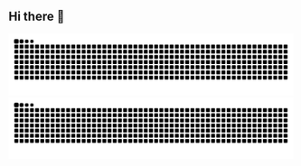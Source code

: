 ## Hi there 👋


![暗色](https://raw.githubusercontent.com/intchensc/intchensc/output/github-contribution-grid-snake-dark.svg)
![亮色](https://raw.githubusercontent.com/intchensc/intchensc/output/github-contribution-grid-snake.svg)
